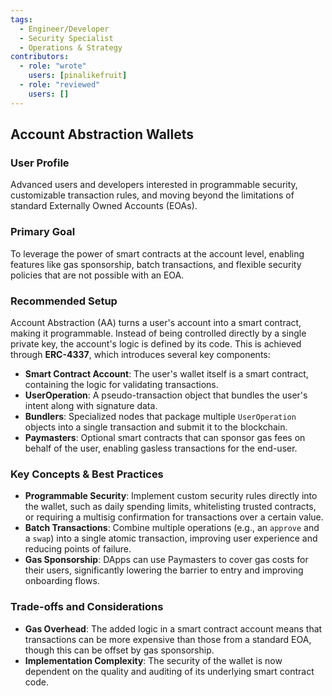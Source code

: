 ```yaml
---
tags:
  - Engineer/Developer
  - Security Specialist
  - Operations & Strategy
contributors:
  - role: "wrote"
    users: [pinalikefruit]
  - role: "reviewed"
    users: [] 
---
```


## Account Abstraction Wallets

### User Profile

Advanced users and developers interested in programmable security, customizable transaction rules, and moving beyond the limitations of standard Externally Owned Accounts (EOAs).

### Primary Goal

To leverage the power of smart contracts at the account level, enabling features like gas sponsorship, batch transactions, and flexible security policies that are not possible with an EOA.

### Recommended Setup

Account Abstraction (AA) turns a user's account into a smart contract, making it programmable. Instead of being controlled directly by a single private key, the account's logic is defined by its code. This is achieved through **ERC-4337**, which introduces several key components:

*   **Smart Contract Account**: The user's wallet itself is a smart contract, containing the logic for validating transactions.
*   **UserOperation**: A pseudo-transaction object that bundles the user's intent along with signature data.
*   **Bundlers**: Specialized nodes that package multiple `UserOperation` objects into a single transaction and submit it to the blockchain.
*   **Paymasters**: Optional smart contracts that can sponsor gas fees on behalf of the user, enabling gasless transactions for the end-user.

### Key Concepts & Best Practices

*   **Programmable Security**: Implement custom security rules directly into the wallet, such as daily spending limits, whitelisting trusted contracts, or requiring a multisig confirmation for transactions over a certain value.
*   **Batch Transactions**: Combine multiple operations (e.g., an `approve` and a `swap`) into a single atomic transaction, improving user experience and reducing points of failure.
*   **Gas Sponsorship**: DApps can use Paymasters to cover gas costs for their users, significantly lowering the barrier to entry and improving onboarding flows.

### Trade-offs and Considerations

*   **Gas Overhead**: The added logic in a smart contract account means that transactions can be more expensive than those from a standard EOA, though this can be offset by gas sponsorship.
*   **Implementation Complexity**: The security of the wallet is now dependent on the quality and auditing of its underlying smart contract code. 